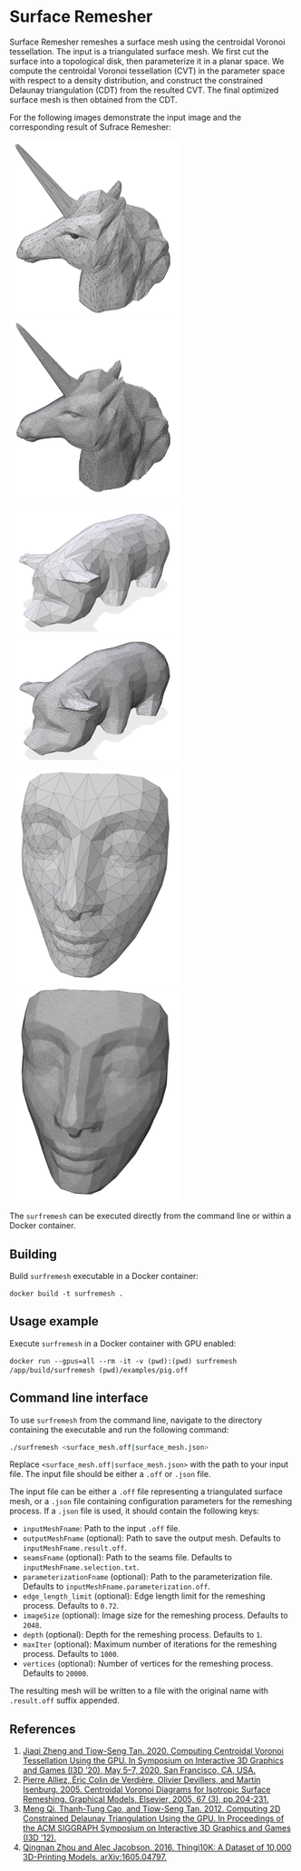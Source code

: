# Surface Remesher

Surface Remesher remeshes a surface mesh using the centroidal Voronoi tessellation. The input is a triangulated surface mesh. We first cut the surface into a topological disk, then parameterize it in a planar space. We compute the centroidal Voronoi tessellation (CVT) in the parameter space with respect to a density distribution, and construct the constrained Delaunay triangulation (CDT) from the resulted CVT. The final optimized surface mesh is then obtained from the CDT.

For the following images demonstrate the input image and the corresponding result of Sufrace Remesher:

<img src="examples/horse.off_screenshot.jpg" width="300"><img src="examples/horse.off.result.off_screenshot.jpg" width="300">

<img src="examples/pig.off_screenshot.jpg" width="300"><img src="examples/pig.off.result.off_screenshot.jpg" width="300">

<img src="examples/nefertiti.off_screenshot.jpg" width="300"><img src="examples/nefertiti.off.result.off_screenshot.jpg" width="300">

The `surfremesh` can be executed directly from the command line or within a Docker container.


## Building

Build `surfremesh` executable in a Docker container:

```
docker build -t surfremesh .
```


## Usage example

Execute `surfremesh` in a Docker container with GPU enabled:

```
docker run --gpus=all --rm -it -v (pwd):(pwd) surfremesh /app/build/surfremesh (pwd)/examples/pig.off
```


## Command line interface

To use `surfremesh` from the command line, navigate to the directory containing the executable and run the following command:

```bash
./surfremesh <surface_mesh.off|surface_mesh.json>
```

Replace `<surface_mesh.off|surface_mesh.json>` with the path to your input file. The input file should be either a `.off` or `.json` file.

The input file can be either a `.off` file representing a triangulated surface mesh, or a `.json` file containing configuration parameters for the remeshing process. If a `.json` file is used, it should contain the following keys:

- `inputMeshFname`: Path to the input `.off` file.
- `outputMeshFname` (optional): Path to save the output mesh. Defaults to `inputMeshFname.result.off`.
- `seamsFname` (optional): Path to the seams file. Defaults to `inputMeshFname.selection.txt`.
- `parameterizationFname` (optional): Path to the parameterization file. Defaults to `inputMeshFname.parameterization.off`.
- `edge_length_limit` (optional): Edge length limit for the remeshing process. Defaults to `0.72`.
- `imageSize` (optional): Image size for the remeshing process. Defaults to `2048`.
- `depth` (optional): Depth for the remeshing process. Defaults to `1`.
- `maxIter` (optional): Maximum number of iterations for the remeshing process. Defaults to `1000`.
- `vertices` (optional): Number of vertices for the remeshing process. Defaults to `20000`.

The resulting mesh will be written to a file with the original name with `.result.off` suffix appended.


## References

1. [Jiaqi Zheng and Tiow-Seng Tan. 2020. Computing Centroidal Voronoi Tessellation Using the GPU. In Symposium on Interactive 3D Graphics and Games (I3D ’20), May 5–7, 2020, San Francisco, CA, USA.](https://doi.org/10.1145/3384382.3384520)
2. [Pierre Alliez, Éric Colin de Verdière, Olivier Devillers, and Martin Isenburg. 2005. Centroidal Voronoi Diagrams for Isotropic Surface Remeshing. Graphical Models, Elsevier, 2005, 67 (3), pp.204-231.](https://hal.inria.fr/hal-00787166)
3. [Meng Qi, Thanh-Tung Cao, and Tiow-Seng Tan. 2012. Computing 2D Constrained Delaunay Triangulation Using the GPU. In Proceedings of the ACM SIGGRAPH Symposium on Interactive 3D Graphics and Games (I3D ’12).](https://doi.org/10.1145/2159616.2159623)
4. [Qingnan Zhou and Alec Jacobson. 2016. Thingi10K: A Dataset of 10,000 3D-Printing Models. arXiv:1605.04797.](https://ten-thousand-models.appspot.com/)

